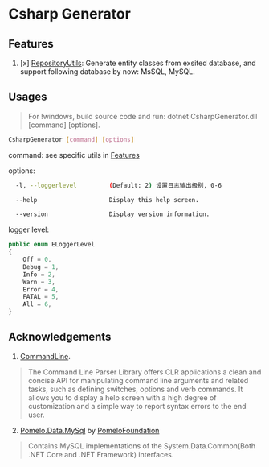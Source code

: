 ﻿# Csharp Generator


## Features
1. [x] [RepositoryUtils](./Utils/RepositoryUtils/README.MD): Generate entity classes from exsited database, and support following database by now: MsSQL, MySQL.

## Usages
> For !windows, build source code and run: dotnet CsharpGenerator.dll [command] [options].

``` bash
CsharpGenerator [command] [options]
```
command: see specific utils in [Features](#Features)

options:
``` bash
  -l, --loggerlevel         (Default: 2) 设置日志输出级别, 0-6

  --help                    Display this help screen.

  --version                 Display version information.
```

logger level:
``` c#
public enum ELoggerLevel
{
    Off = 0,
    Debug = 1,
    Info = 2,
    Warn = 3,
    Error = 4,
    FATAL = 5,
    All = 6,
}
```

## Acknowledgements
1. [CommandLine](https://github.com/gsscoder/commandline).
> The Command Line Parser Library offers CLR applications a clean and concise API for manipulating command line arguments and related tasks, such as defining switches, options and verb commands. It allows you to display a help screen with a high degree of customization and a simple way to report syntax errors to the end user.
2. [Pomelo.Data.MySql](https://github.com/PomeloFoundation/Pomelo.Data.MySql) by [PomeloFoundation](https://github.com/PomeloFoundation)
> Contains MySQL implementations of the System.Data.Common(Both .NET Core and .NET Framework) interfaces.
